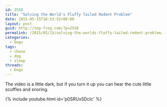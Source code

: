 ```yaml
---
id: 2558
title: "Solving the World's Fluffy Tailed Rodent Problem"
date: 2015-05-15T10:53:52+00:00
layout: post
guid: http://top-frog.com/?p=2558
permalink: /2015/05/15/solving-the-worlds-fluffy-tailed-rodent-problem/
categories:
  - Dogs
tags:
  - chase
  - dog
  - sleep
threads:
  - Dogs
---
```


The video is a little dark, but if you turn it up you can hear the cute little scuffles and snoring.

{% include youtube.html id='p0SRUx5DcIc' %}

